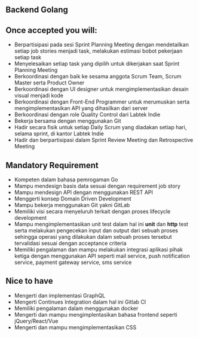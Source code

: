 ## Backend Golang

## Once accepted you will:

- Berpartisipasi pada sesi Sprint Planning Meeting dengan mendetailkan setiap job stories menjadi 
  task, melakukan estimasi bobot pekerjaan setiap task
- Menyelesaikan setiap task yang dipilih untuk dikerjakan saat Sprint Planning Meeting  
- Berkoordinasi dengan baik ke sesama anggota Scrum Team, Scrum Master serta Product Owner
- Berkoordinasi dengan UI designer untuk mengimplementasikan desain visual menjadi kode
- Berkoordinasi dengan Front-End Programmer untuk merumuskan serta mengimplementasikan API yang 
  dihasilkan dari server
- Berkoordinasi dengan role Quality Control dari Labtek Indie
- Bekerja bersama dengan menggunakan Git
- Hadir secara fisik untuk setiap Daily Scrum yang diadakan setiap hari, selama sprint, di kantor 
  Labtek Indie
- Hadir dan berpartisipasi dalam Sprint Review Meeting dan Retrospective Meeting

## Mandatory Requirement

- Kompeten dalam bahasa pemrogaman Go
- Mampu mendesign basis data sesuai dengan requirement job story
- Mampu mendesign API dengan menggunakan REST API
- Menggerti konsep Domain Driven Development
- Mampu bekerja menggunakan Git yakni GitLab
- Memiliki visi secara menyeluruh terkait dengan proses lifecycle development 
- Mampu mengimplementasikan unit test dalam hal ini **unit** dan **http** test serta melakukan pengecekan input dan
  output dari sebuah proses sehingga operasi yang dilakukan dalam sebuah proses tersebut tervalidasi 
  sesuai dengan acceptance criteria
- Memiliki pengalaman dan mampu melakukan integrasi aplikasi pihak ketiga dengan menggunakan API 
  seperti mail service, push notification service, payment gateway service, sms service

## Nice to have

- Mengerti dan implementasi GraphQL
- Mengerti Continues Integration dalam hal ini Gitlab CI
- Memiliki pengalaman dalam menggunakan docker
- Mengerti dan mampu mengimplentasikan bahasa frontend seperti jQuery/React/Vue
- Mengerti dan mampu mengimplementasikan CSS